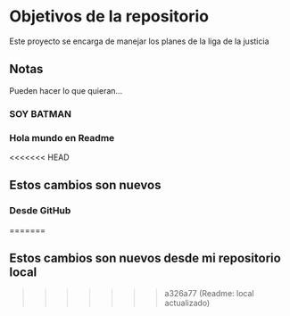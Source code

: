 # Objetivos de la repositorio

Este proyecto se encarga de manejar los planes de la liga de la justicia


## Notas
Pueden hacer lo que quieran...

### SOY BATMAN

### Hola mundo en Readme

<<<<<<< HEAD
## Estos cambios son nuevos

### Desde GitHub
=======
## Estos cambios son nuevos desde mi repositorio local
>>>>>>> a326a77 (Readme: local actualizado)
